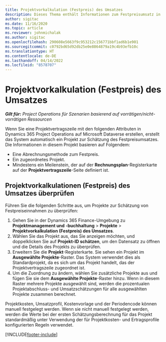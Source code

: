 ```yaml
---
title: Projektvorkalkulation (Festpreis) des Umsatzes
description: Dieses Thema enthält Informationen zum Festpreisumsatz in Projekten.
author: sigitac
ms.date: 11/16/2020
ms.topic: article
ms.reviewer: johnmichalak
ms.author: sigitac
ms.openlocfilehash: 290608e5663f9c953212c156771bbf1ad6b1e901
ms.sourcegitcommit: c0792bd65d92db25e0e8864879a19c4b93efb10c
ms.translationtype: HT
ms.contentlocale: de-DE
ms.lasthandoff: 04/14/2022
ms.locfileid: "8578707"
---
```

# <a name="fixed-price-revenue-estimate-projects"></a>Projektvorkalkulation (Festpreis) des Umsatzes 

_**Gilt für:** Project Operations für Szenarien basierend auf vorrätigen/nicht-vorrätigen Ressourcen_

Wenn Sie eine Projektvertragszeile mit den folgenden Attributen in Dynamics 365 Project Operations auf Microsoft Dataverse erstellen, erstellt das System automatisch ein Projekt zur Schätzung des Festpreisumsatzes. Die Informationen in diesem Projekt basieren auf Folgendem:

  - Eine Abrechnungsmethode zum Festpreis.
  - Ein zugeordnetes Projekt.
  - Mindestens ein Meilenstein, der auf der **Rechnungsplan**-Registerkarte auf der **Projektvertragszeile**-Seite definiert ist.

## <a name="review-fixed-price-revenue-estimates-projects"></a>Projektvorkalkulationen (Festpreis) des Umsatzes überprüfen
Führen Sie die folgenden Schritte aus, um Projekte zur Schätzung von Festpreiseinnahmen zu überprüfen:

1. Gehen Sie in der Dynamics 365 Finance-Umgebung zu **Projektmanagement und -buchhaltung** > **Projekte** > **Projektvorkalkulation (Festpreis) des Umsatzes**.
2. Wählen Sie das Projekt aus, das Sie anzeigen möchten, und doppelklicken Sie auf **Projekt-ID schätzen**, um den Datensatz zu öffnen und die Details des Projekts zu überprüfen.
3. Erweitern Sie die **Projekt**-Registerkarte. Sie sehen ein Projekt im **Ausgewählte Projekte**-Raster. Das System verwendet dies als Standardprojekt, da es sich um das Projekt handelt, das der Projektvertragszeile zugeordnet ist. 
4. Um die Zuordnung zu ändern, wählen Sie zusätzliche Projekte aus und fügen Sie sie dem **Ausgewählte Projekte**-Raster hinzu. Wenn in diesem Raster mehrere Projekte ausgewählt sind, werden die prozentualen Projektabschluss- und Umsatzschätzungen für alle ausgewählten Projekte zusammen berechnet.

  Projektkosten, Umsatzprofil, Kostenvorlage und der Periodencode können manuell festgelegt werden. Wenn sie nicht manuell festgelegt werden, werden die Werte bei der ersten Schätzungsberechnung für das Projekt standardmäßig unter Verwendung der für Projektkosten- und Ertragsprofile konfigurierten Regeln verwendet.



[!INCLUDE[footer-include](../includes/footer-banner.md)]